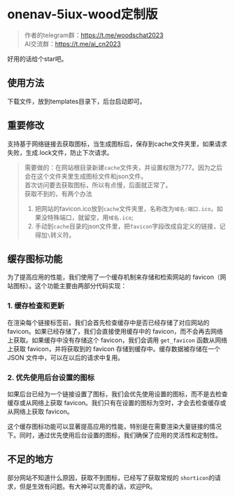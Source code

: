 # onenav-5iux-wood定制版

> 作者的telegram群：https://t.me/woodschat2023  
> AI交流群：https://t.me/ai_cn2023

好用的话给个star吧。

## 使用方法

下载文件，放到templates目录下，后台启动即可。

## 重要修改

支持基于网络链接去获取图标，当生成图标后，保存到cache文件夹里，如果请求失败，生成.lock文件，防止下次请求。  

> 需要做的：在网站根目录新建`cache`文件夹，并设置权限为777。因为之后会在这个文件夹里生成图标文件和json文件。  
> 首次访问要去获取图标，所以有点慢，后面就正常了。  
> 获取不到的，有两个办法  
> 1. 把网站的favicon.ico放到`cache`文件夹里，名称改为`域名:端口.ico`，如果没特殊端口，就留空，用`域名.ico`;
> 2. 手动到`cache`目录的json文件里，把`favicon`字段改成自定义的链接，记得加`\`转义符。



## 缓存图标功能

为了提高应用的性能，我们使用了一个缓存机制来存储和检索网站的 favicon（网站图标）。这个功能主要由两部分代码实现：

### 1. 缓存检查和更新

在渲染每个链接标签前，我们会首先检查缓存中是否已经存储了对应网站的 favicon。如果已经存储了，我们会直接使用缓存中的 favicon，而不会再去网络上获取。如果缓存中没有存储这个 favicon，我们会调用 `get_favicon` 函数从网络上获取 favicon，并将获取到的 favicon 存储到缓存中。缓存数据被存储在一个 JSON 文件中，可以在以后的请求中复用。



### 2. 优先使用后台设置的图标

如果后台已经为一个链接设置了图标，我们会优先使用设置的图标，而不是去检查缓存或从网络上获取 favicon。我们只有在设置的图标为空时，才会去检查缓存或从网络上获取 favicon。


这个缓存图标功能可以显著提高应用的性能，特别是在需要渲染大量链接的情况下。同时，通过优先使用后台设置的图标，我们确保了应用的灵活性和定制性。


## 不足的地方

部分网站不知道什么原因，获取不到图标，已经写了获取常规的 `shorticon`的请求，但是生效有问题。有大神可以完善的话，欢迎PR。


